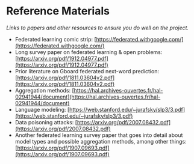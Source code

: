 # Reference Materials
_Links to papers and other resources to ensure you do well on the project._

- Federated learning comic strip: [https://federated.withgoogle.com/](https://federated.withgoogle.com/)
- Long survey paper on federated learning & open problems: [https://arxiv.org/pdf/1912.04977.pdf](https://arxiv.org/pdf/1912.04977.pdf)
- Prior literature on Gboard federated next-word prediction: [https://arxiv.org/pdf/1811.03604v2.pdf](https://arxiv.org/pdf/1811.03604v2.pdf)
- Aggregation methods: [https://hal.archives-ouvertes.fr/hal-02941944/document](https://hal.archives-ouvertes.fr/hal-02941944/document)
- Language modeling: [https://web.stanford.edu/~jurafsky/slp3/3.pdf](https://web.stanford.edu/~jurafsky/slp3/3.pdf)
- Data poisoning attacks: [https://arxiv.org/pdf/2007.08432.pdf](https://arxiv.org/pdf/2007.08432.pdf)
- Another federated learning survey paper that goes into detail about model types and possible aggregation methods, among other things: [https://arxiv.org/pdf/1907.09693.pdf](https://arxiv.org/pdf/1907.09693.pdf)
